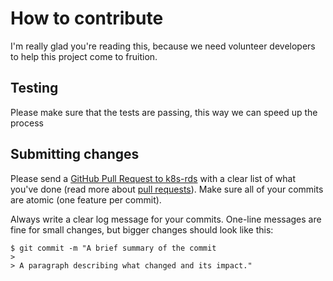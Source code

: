 # How to contribute

I'm really glad you're reading this, because we need volunteer developers to help this project come to fruition.

## Testing

Please make sure that the tests are passing, this way we can speed up the process

## Submitting changes

Please send a [GitHub Pull Request to k8s-rds](https://github.com/sorenmat/k8s-rds/pull/new/master) with a clear list of what you've done (read more about [pull requests](http://help.github.com/pull-requests/)).
Make sure all of your commits are atomic (one feature per commit).

Always write a clear log message for your commits. One-line messages are fine for small changes, but bigger changes should look like this:

    $ git commit -m "A brief summary of the commit
    > 
    > A paragraph describing what changed and its impact."

